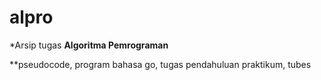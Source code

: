 # alpro

*Arsip tugas **Algoritma Pemrograman**

**pseudocode, program bahasa go, tugas pendahuluan praktikum, tubes

